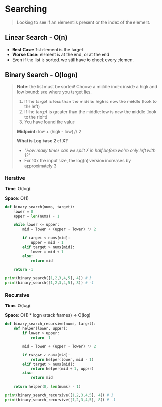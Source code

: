 # Searching

> Looking to see if an element is present or the index of the element.

## Linear Search - O(n)

- **Best Case:** 1st element is the target
- **Worse Case:** element is at the end, or at the end
- Even if the list is sorted, we still have to check every element

## Binary Search - O(logn)

> **Note:** the list must be sorted!
> Choose a middle index inside a high and low bound: see where you target lies.
>
> 1. If the target is less than the middle: high is now the middle (look to the left)
> 2. If the target is greater than the middle: low is now the middle (look to the right)
> 3. You have found the value
>
> **Midpoint:** low + (high - low) // 2
>
> **What is Log base 2 of X?**
>
> - _"How many times can we split X in half before we’re only left with 1?"_
> - For 10x the input size, the log(n) version increases by approximately 3

### Iterative

**Time**: O(log)

**Space**: O(1)

```python
def binary_search(nums, target):
    lower = 0
    upper = len(nums) - 1

    while lower <= upper:
        mid = lower + (upper - lower) // 2

        if target < nums[mid]:
            upper = mid - 1
        elif target > nums[mid]:
            lower = mid + 1
        else:
            return mid

    return -1

print(binary_search([1,2,3,4,5], 4)) # 3
print(binary_search([1,2,3,4,5], 8)) # -1
```

### Recursive

**Time**: O(log)

**Space**: O(1) \* logn (stack frames) -> O(log)

```python
def binary_search_recursive(nums, target):
    def helper(lower, upper):
        if lower > upper:
            return -1

        mid = lower + (upper - lower) // 2

        if target < nums[mid]:
            return helper(lower, mid - 1)
        elif target > nums[mid]:
            return helper(mid + 1, upper)
        else:
            return mid

    return helper(0, len(nums) - 1)

print(binary_search_recursive([1,2,3,4,5], 4)) # 3
print(binary_search_recursive([1,2,3,4,5], 8)) # -1
```

